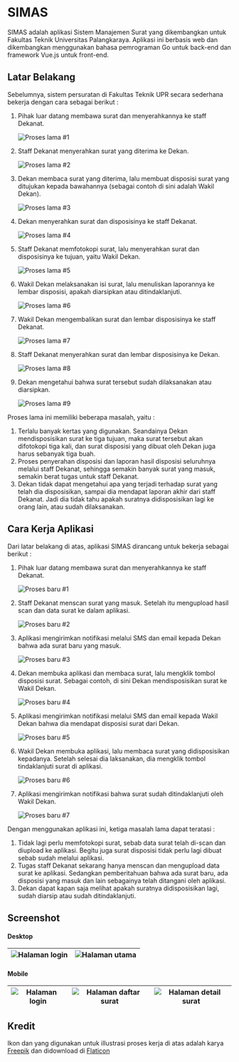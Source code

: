 # SIMAS

SIMAS adalah aplikasi Sistem Manajemen Surat yang dikembangkan untuk Fakultas Teknik Universitas Palangkaraya. Aplikasi ini berbasis web dan dikembangkan menggunakan bahasa pemrograman Go untuk back-end dan framework Vue.js untuk front-end.

## Latar Belakang

Sebelumnya, sistem persuratan di Fakultas Teknik UPR secara sederhana bekerja dengan cara sebagai berikut :

1. Pihak luar datang membawa surat dan menyerahkannya ke staff Dekanat.

   ![Proses lama #1](https://raw.githubusercontent.com/RadhiFadlillah/simas/master/readme/diagram/proses-lama-1.png)
   
2. Staff Dekanat menyerahkan surat yang diterima ke Dekan.

   ![Proses lama #2](https://raw.githubusercontent.com/RadhiFadlillah/simas/master/readme/diagram/proses-lama-2.png)
   
3. Dekan membaca surat yang diterima, lalu membuat disposisi surat yang ditujukan kepada bawahannya (sebagai contoh di sini adalah Wakil Dekan).

   ![Proses lama #3](https://raw.githubusercontent.com/RadhiFadlillah/simas/master/readme/diagram/proses-lama-3.png)
   
4. Dekan menyerahkan surat dan disposisinya ke staff Dekanat.

   ![Proses lama #4](https://raw.githubusercontent.com/RadhiFadlillah/simas/master/readme/diagram/proses-lama-4.png)
   
5. Staff Dekanat memfotokopi surat, lalu menyerahkan surat dan disposisinya ke tujuan, yaitu Wakil Dekan.

   ![Proses lama #5](https://raw.githubusercontent.com/RadhiFadlillah/simas/master/readme/diagram/proses-lama-5.png)
   
6. Wakil Dekan melaksanakan isi surat, lalu menuliskan laporannya ke lembar disposisi, apakah diarsipkan atau ditindaklanjuti.

   ![Proses lama #6](https://raw.githubusercontent.com/RadhiFadlillah/simas/master/readme/diagram/proses-lama-6.png)
   
7. Wakil Dekan mengembalikan surat dan lembar disposisinya ke staff Dekanat.

   ![Proses lama #7](https://raw.githubusercontent.com/RadhiFadlillah/simas/master/readme/diagram/proses-lama-7.png)
   
8. Staff Dekanat menyerahkan surat dan lembar disposisinya ke Dekan.

   ![Proses lama #8](https://raw.githubusercontent.com/RadhiFadlillah/simas/master/readme/diagram/proses-lama-8.png)
   
9. Dekan mengetahui bahwa surat tersebut sudah dilaksanakan atau diarsipkan.

   ![Proses lama #9](https://raw.githubusercontent.com/RadhiFadlillah/simas/master/readme/diagram/proses-lama-9.png)

Proses lama ini memiliki beberapa masalah, yaitu :

1. Terlalu banyak kertas yang digunakan. Seandainya Dekan mendisposisikan surat ke tiga tujuan, maka surat tersebut akan difotokopi tiga kali, dan surat disposisi yang dibuat oleh Dekan juga harus sebanyak tiga buah.
2. Proses penyerahan disposisi dan laporan hasil disposisi seluruhnya melalui staff Dekanat, sehingga semakin banyak surat yang masuk, semakin berat tugas untuk staff Dekanat.
3. Dekan tidak dapat mengetahui apa yang terjadi terhadap surat yang telah dia disposisikan, sampai dia mendapat laporan akhir dari staff Dekanat. Jadi dia tidak tahu apakah suratnya didisposisikan lagi ke orang lain, atau sudah dilaksanakan.

## Cara Kerja Aplikasi

Dari latar belakang di atas, aplikasi SIMAS dirancang untuk bekerja sebagai berikut :

1. Pihak luar datang membawa surat dan menyerahkannya ke staff Dekanat.

   ![Proses baru #1](https://raw.githubusercontent.com/RadhiFadlillah/simas/master/readme/diagram/proses-baru-1.png)
   
2. Staff Dekanat menscan surat yang masuk. Setelah itu mengupload hasil scan dan data surat ke dalam aplikasi.

   ![Proses baru #2](https://raw.githubusercontent.com/RadhiFadlillah/simas/master/readme/diagram/proses-baru-2.png)
   
3. Aplikasi mengirimkan notifikasi melalui SMS dan email kepada Dekan bahwa ada surat baru yang masuk.

   ![Proses baru #3](https://raw.githubusercontent.com/RadhiFadlillah/simas/master/readme/diagram/proses-baru-3.png)
   
4. Dekan membuka aplikasi dan membaca surat, lalu mengklik tombol disposisi surat. Sebagai contoh, di sini Dekan mendisposisikan surat ke Wakil Dekan.

   ![Proses baru #4](https://raw.githubusercontent.com/RadhiFadlillah/simas/master/readme/diagram/proses-baru-4.png)
   
5. Aplikasi mengirimkan notifikasi melalui SMS dan email kepada Wakil Dekan bahwa dia mendapat disposisi surat dari Dekan.

   ![Proses baru #5](https://raw.githubusercontent.com/RadhiFadlillah/simas/master/readme/diagram/proses-baru-5.png)
   
6. Wakil Dekan membuka aplikasi, lalu membaca surat yang didisposisikan kepadanya. Setelah selesai dia laksanakan, dia mengklik tombol tindaklanjuti surat di aplikasi.

   ![Proses baru #6](https://raw.githubusercontent.com/RadhiFadlillah/simas/master/readme/diagram/proses-baru-6.png)
   
7. Aplikasi mengirimkan notifikasi bahwa surat sudah ditindaklanjuti oleh Wakil Dekan.

   ![Proses baru #7](https://raw.githubusercontent.com/RadhiFadlillah/simas/master/readme/diagram/proses-baru-7.png)

Dengan menggunakan aplikasi ini, ketiga masalah lama dapat teratasi :

1. Tidak lagi perlu memfotokopi surat, sebab data surat telah di-scan dan diupload ke aplikasi. Begitu juga surat disposisi tidak perlu lagi dibuat sebab sudah melalui aplikasi.
2. Tugas staff Dekanat sekarang hanya menscan dan mengupload data surat ke aplikasi. Sedangkan pemberitahuan bahwa ada surat baru, ada disposisi yang masuk dan lain sebagainya telah ditangani oleh aplikasi.
3. Dekan dapat kapan saja melihat apakah suratnya didisposisikan lagi, sudah diarsip atau sudah ditindaklanjuti.

## Screenshot

#### Desktop

|![Halaman login](https://github.com/RadhiFadlillah/simas/blob/master/readme/screenshot/desktop-1.png)|![Halaman utama](https://github.com/RadhiFadlillah/simas/blob/master/readme/screenshot/desktop-2.png)|
|:-:|:-:|

#### Mobile

|![Halaman login](https://github.com/RadhiFadlillah/simas/blob/master/readme/screenshot/mobile-1.png)|![Halaman daftar surat](https://github.com/RadhiFadlillah/simas/blob/master/readme/screenshot/mobile-2.png)|![Halaman detail surat](https://github.com/RadhiFadlillah/simas/blob/master/readme/screenshot/mobile-3.png)|
|:-:|:-:|:-:|

## Kredit

Ikon dan yang digunakan untuk illustrasi proses kerja di atas adalah karya [Freepik](http://www.freepik.com/) dan didownload di [Flaticon](www.flaticon.com)
